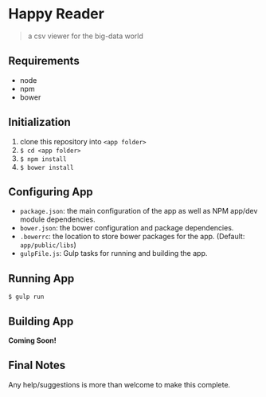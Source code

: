 # Happy Reader

> a csv viewer for the big-data world

## Requirements

* node
* npm
* bower

## Initialization

1. clone this repository into `<app folder>`
2. `$ cd <app folder>`
3. `$ npm install`
4. `$ bower install`

## Configuring App

* `package.json`: the main configuration of the app as well as NPM app/dev module dependencies.
* `bower.json`: the bower configuration and package dependencies.
* `.bowerrc`: the location to store bower packages for the app. (Default: `app/public/libs`)
* `gulpFile.js`: Gulp tasks for running and building the app.

## Running App

`$ gulp run`

## Building App

**Coming Soon!**

## Final Notes

Any help/suggestions is more than welcome to make this complete.